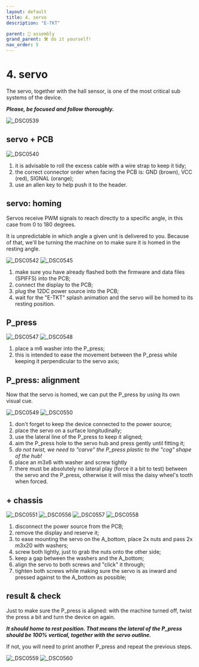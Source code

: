 ```yaml
---
layout: default
title: 4. servo
description: "E-TKT"

parent: 🧩 assembly
grand_parent: 🛠️ do it yourself!
nav_order: 5
---
```


# **4. servo**

The servo, together with the hall sensor, is one of the most critical sub systems of the device.

***Please, be focused and follow thoroughly.***

![_DSC0539](https://user-images.githubusercontent.com/15098003/196191067-f6430e82-d6fd-4fb3-900d-c49b4bce222f.jpg)


## servo + PCB

![_DSC0540](https://user-images.githubusercontent.com/15098003/196191071-e32b1b19-2a8f-4e25-aeb5-bb78d8042977.jpg)

1. it is advisable to roll the excess cable with a wire strap to keep it tidy;
2. the correct connector order when facing the PCB is: GND (brown), VCC (red), SIGNAL (orange);
3. use an allen key to help push it to the header.


## servo: homing

Servos receive PWM signals to reach directly to a specific angle, in this case from 0 to 180 degrees.

It is unpredictable in which angle a given unit is delivered to you. Because of that, we'll be turning the machine on to make sure it is homed in the resting angle.

![_DSC0542](https://user-images.githubusercontent.com/15098003/196191073-89aa0f19-69f7-4820-b677-b6dd0658dd58.jpg)
![_DSC0545](https://user-images.githubusercontent.com/15098003/196191074-7be5f429-6352-4d60-9a2c-482f5ecead57.jpg)

1. make sure you have already flashed both the firmware and data files (SPIFFS) into the PCB;
2. connect the display to the PCB;
3. plug the 12DC power source into the PCB;
4. wait for the "E-TKT" splash animation and the servo will be homed to its resting position.

## P_press

![_DSC0547](https://user-images.githubusercontent.com/15098003/196191076-92adb8f3-eaf8-4014-92e5-d235145523cd.jpg)
![_DSC0548](https://user-images.githubusercontent.com/15098003/196191077-79708c40-8876-425b-9ef4-410c147d03ce.jpg)

1. place a m6 washer into the P_press;
2. this is intended to ease the movement between the P_press while keeping it perpendicular to the servo axis;


## P_press: alignment

Now that the servo is homed, we can put the P_press by using its own visual cue.

![_DSC0549](https://user-images.githubusercontent.com/15098003/196191080-0d023326-fb23-4046-8f0a-e71d8c568198.jpg)
![_DSC0550](https://user-images.githubusercontent.com/15098003/196191081-2885005a-32c6-43ef-bae0-169529123757.jpg)

1. don't forget to keep the device connected to the power source;
2. place the servo on a surface longitudinally;
3. use the lateral line of the P_press to keep it aligned;
4. aim the P_press hole to the servo hub and press gently until fitting it;
5. *do not twist, we need to "carve" the P_press plastic to the "cog" shape of the hub!*
6. place an m3x6 with washer and screw tightly
7. there must be absolutely no lateral play (force it a bit to test) between the servo and the P_press, otherwise it will miss the daisy wheel's tooth when forced. 


## + chassis

![_DSC0551](https://user-images.githubusercontent.com/15098003/196191086-55f37bf0-3e01-438f-8cf4-81cc9240379b.jpg)
![_DSC0556](https://user-images.githubusercontent.com/15098003/196191090-a3575acb-5dcf-4c34-aa14-71673e516052.jpg)
![_DSC0557](https://user-images.githubusercontent.com/15098003/196191092-e1553df8-05ed-432b-8d80-0f767adc43ce.jpg)
![_DSC0558](https://user-images.githubusercontent.com/15098003/196191093-8613eca9-5c9c-4054-abf0-034b65bfe1f8.jpg)

1. disconnect the power source from the PCB;
2. remove the display and reserve it;
3. to ease mounting the servo on the A_bottom, place 2x nuts and pass 2x m3x20 with washers;
4. screw both lightly, just to grab the nuts onto the other side;
5. keep a gap between the washers and the A_bottom;
6. align the servo to both screws and "click" it through;
7. tighten both screws while making sure the servo is as inward and pressed against to the A_bottom as possible;



## result & check

Just to make sure the P_press is aligned: with the machine turned off, twist the press a bit and turn the device on again.

***It should home to rest position. That means the lateral of the P_press should be 100% vertical, together with the servo outline.***

If not, you will need to print another P_press and repeat the previous steps.

![_DSC0559](https://user-images.githubusercontent.com/15098003/196191097-a4e6b799-653b-49f2-b412-7ccffab8f29c.jpg)
![_DSC0560](https://user-images.githubusercontent.com/15098003/196191099-62c4f33e-433f-4911-80b3-dccec5757463.jpg)
